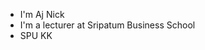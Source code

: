 - I'm Aj Nick
- I'm a lecturer at Sripatum Business School
- SPU KK

<!---
ajnickspu/ajnickspu is a ✨ special ✨ repository because its `README.md` (this file) appears on your GitHub profile.
You can click the Preview link to take a look at your changes.
--->
